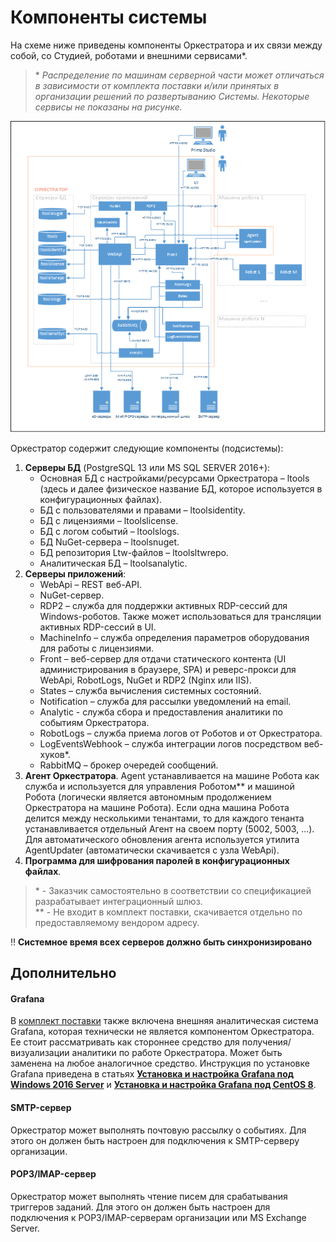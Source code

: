 # Компоненты системы

На схеме ниже приведены компоненты Оркестратора и их связи между собой, со Студией, роботами и внешними сервисами\*. 

> \* *Распределение по машинам серверной части может отличаться в зависимости от комплекта поставки и/или принятых в организации решений по развертыванию Системы. Некоторые сервисы не показаны на рисунке.*

![](../orchestrator-new/resources/Orch-components.PNG)

Оркестратор содержит следующие компоненты (подсистемы):

1.	**Серверы БД** (PostgreSQL 13 или MS SQL SERVER 2016+):
    * Основная БД с настройками/ресурсами Оркестратора – ltools (здесь и далее физическое название БД, которое используется в конфигурационных файлах).
    * БД с пользователями и правами – ltoolsidentity.
    * БД с лицензиями – ltoolslicense.
    * БД с логом событий – ltoolslogs.
    * БД NuGet-сервера – ltoolsnuget.
    * БД репозитория Ltw-файлов – ltoolsltwrepo.
    * Аналитическая БД – ltoolsanalytic.
2. **Серверы приложений**:
    * WebApi – REST веб-API.
    * NuGet-сервер.
    * RDP2 – служба для поддержки активных RDP-сессий для Windows-роботов. Также может использоваться для трансляции активных RDP-сессий в UI.
    * MachineInfo – служба определения параметров оборудования для работы с лицензиями.
    * Front – веб-сервер для отдачи статического контента (UI администрирования в браузере, SPA) и реверс-прокси для WebApi, RobotLogs, NuGet и RDP2 (Nginx или IIS).
    * States – служба вычисления системных состояний.
    * Notification – служба для рассылки уведомлений на email.
    * Analytic - служба сбора и предоставления аналитики по событиям Оркестратора.
    * RobotLogs – служба приема логов от Роботов и от Оркестратора. 
    * LogEventsWebhook – служба интеграции логов посредством веб-хуков\*.
    * RabbitMQ – брокер очередей сообщений.
3. **Агент Оркестратора**. Agent устанавливается на машине Робота как служба и используется для управления Роботом\*\* и машиной Робота (логически является автономным продолжением Оркестратора на машине Робота). 
Если одна машина Робота делится между несколькими тенантами, то для каждого тенанта устанавливается отдельный Агент на своем порту (5002, 5003, ...).
Для автоматического обновления агента используется утилита AgentUpdater (автоматически скачивается с узла WebApi).
4. **Программа для шифрования паролей в конфигурационных файлах**.

>  \* - Заказчик самостоятельно в соответствии со спецификацией разрабатывает интеграционный шлюз.  
>  \*\* - Не входит в комплект поставки, скачивается отдельно по предоставляемому вендором адресу.  

:bangbang: **Системное время всех серверов должно быть синхронизировано**


## Дополнительно

#### Grafana

В [комплект поставки](https://docs.primo-rpa.ru/primo-rpa/orchestrator/deployment/kit) также включена внешняя аналитическая система Grafana, 
которая технически не является компонентом Оркестратора. Ее стоит рассматривать как стороннее средство для получения/визуализации аналитики 
по работе Оркестратора. Может быть заменена на любое аналогичное средство. Инструкция по установке Grafana приведена в статьях [**Установка и настройка Grafana под Windows 2016 Server**](https://docs.primo-rpa.ru/primo-rpa/orchestrator/orchestrator-sys-admin/install/windows/additional-components-win/grafana-win.md) и 
[**Установка и настройка Grafana под CentOS 8**](https://docs.primo-rpa.ru/primo-rpa/orchestrator/orchestrator-sys-admin/install/linux/additional-components-linux/grafana-linux-centos).

#### SMTP-сервер

Оркестратор может выполнять почтовую рассылку о событиях. Для этого он должен быть настроен для подключения к SMTP-серверу организации.

#### POP3/IMAP-сервер

Оркестратор может выполнять чтение писем для срабатывания триггеров заданий. Для этого он должен быть настроен для подключения к POP3/IMAP-серверам организации или MS Exchange Server.


